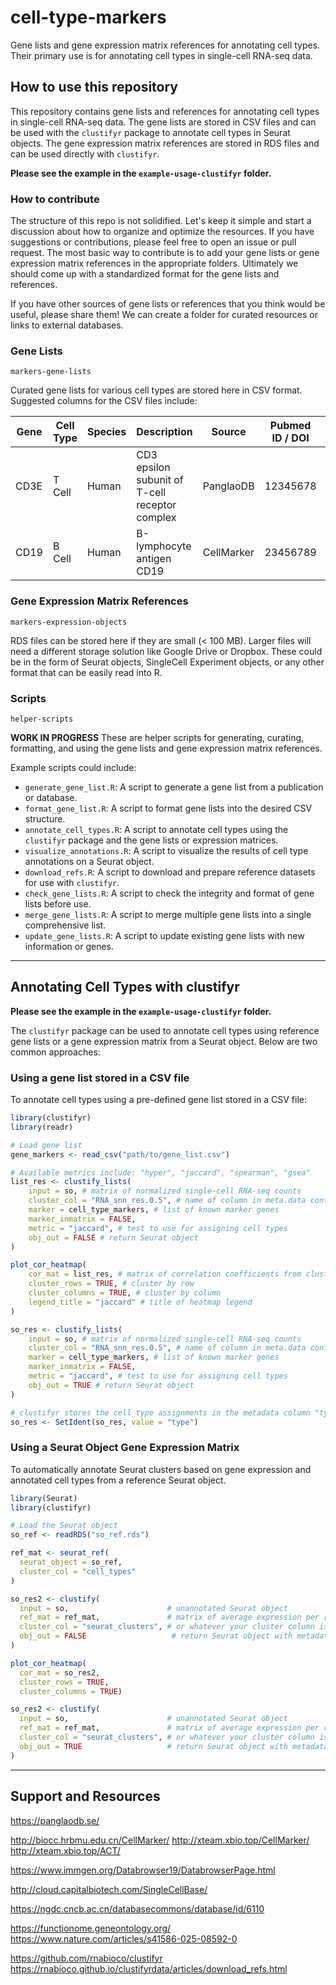 # cell-type-markers

 Gene lists and gene expression matrix references for annotating cell types. Their primary use is for annotating cell types in single-cell RNA-seq data.

## How to use this repository

This repository contains gene lists and references for annotating cell types in single-cell RNA-seq data. The gene lists are stored in CSV files and can be used with the `clustifyr` package to annotate cell types in Seurat objects. The gene expression matrix references are stored in RDS files and can be used directly with `clustifyr`.

**Please see the example in the `example-usage-clustifyr` folder.**

### How to contribute

The structure of this repo is not solidified. Let's keep it simple and start a discussion about how to organize and optimize the resources. If you have suggestions or contributions, please feel free to open an issue or pull request. The most basic way to contribute is to add your gene lists or gene expression matrix references in the appropriate folders. Ultimately we should come up with a standardized format for the gene lists and references.

If you have other sources of gene lists or references that you think would be useful, please share them! We can create a folder for curated resources or links to external databases.

### Gene Lists

`markers-gene-lists`

Curated gene lists for various cell types are stored here in CSV format. Suggested columns for the CSV files include:

| Gene | Cell Type | Species | Description | Source | Pubmed ID / DOI | Notes |
|------|-----------|---------|-------------|--------|------------------|-------|
| CD3E | T Cell | Human | CD3 epsilon subunit of T-cell receptor complex | PanglaoDB | 12345678 | Marker for T cells |
| CD19 | B Cell | Human | B-lymphocyte antigen CD19 | CellMarker | 23456789 | Marker for B cells |

### Gene Expression Matrix References

`markers-expression-objects`

RDS files can be stored here if they are small (< 100 MB). Larger files will need a different storage solution like Google Drive or Dropbox.
These could be in the form of Seurat objects, SingleCell Experiment objects, or any other format that can be easily read into R.

### Scripts

`helper-scripts`

**WORK IN PROGRESS**
These are helper scripts for generating, curating, formatting, and using the gene lists and gene expression matrix references.

Example scripts could include:

- `generate_gene_list.R`: A script to generate a gene list from a publication or database.
- `format_gene_list.R`: A script to format gene lists into the desired CSV structure.
- `annotate_cell_types.R`: A script to annotate cell types using the `clustifyr` package and the gene lists or expression matrices.
- `visualize_annotations.R`: A script to visualize the results of cell type annotations on a Seurat object.
- `download_refs.R`: A script to download and prepare reference datasets for use with `clustifyr`.
- `check_gene_lists.R`: A script to check the integrity and format of gene lists before use.
- `merge_gene_lists.R`: A script to merge multiple gene lists into a single comprehensive list.
- `update_gene_lists.R`: A script to update existing gene lists with new information or genes.

---

## Annotating Cell Types with clustifyr

**Please see the example in the `example-usage-clustifyr` folder.**

The `clustifyr` package can be used to annotate cell types using reference gene lists or a gene expression matrix from a Seurat object. Below are two common approaches:

### Using a gene list stored in a CSV file

To annotate cell types using a pre-defined gene list stored in a CSV file:

```r
library(clustifyr)
library(readr)

# Load gene list
gene_markers <- read_csv("path/to/gene_list.csv")

# Available metrics include: "hyper", "jaccard", "spearman", "gsea"
list_res <- clustify_lists(
    input = so, # matrix of normalized single-cell RNA-seq counts
    cluster_col = "RNA_snn_res.0.5", # name of column in meta.data containing cell clusters
    marker = cell_type_markers, # list of known marker genes
    marker_inmatrix = FALSE,
    metric = "jaccard", # test to use for assigning cell types
    obj_out = FALSE # return Seurat object
)

plot_cor_heatmap(
    cor_mat = list_res, # matrix of correlation coefficients from clustify_lists()
    cluster_rows = TRUE, # cluster by row
    cluster_columns = TRUE, # cluster by column
    legend_title = "jaccard" # title of heatmap legend
)

so_res <- clustify_lists(
    input = so, # matrix of normalized single-cell RNA-seq counts
    cluster_col = "RNA_snn_res.0.5", # name of column in meta.data containing cell clusters
    marker = cell_type_markers, # list of known marker genes
    marker_inmatrix = FALSE,
    metric = "jaccard", # test to use for assigning cell types
    obj_out = TRUE # return Seurat object
)

# clustifyr stores the cell type assignments in the metadata column "type"
so_res <- SetIdent(so_res, value = "type")
```

### Using a Seurat Object Gene Expression Matrix

To automatically annotate Seurat clusters based on gene expression and annotated cell types from a reference Seurat object.

```r
library(Seurat)
library(clustifyr)

# Load the Seurat object
so_ref <- readRDS("so_ref.rds")

ref_mat <- seurat_ref(
  seurat_object = so_ref,
  cluster_col = "cell_types"
)

so_res2 <- clustify(
  input = so,                      # unannotated Seurat object
  ref_mat = ref_mat,               # matrix of average expression per reference cell type
  cluster_col = "seurat_clusters", # or whatever your cluster column is
  obj_out = FALSE                   # return Seurat object with metadata updated
)

plot_cor_heatmap(
  cor_mat = so_res2,
  cluster_rows = TRUE,
  cluster_columns = TRUE)

so_res2 <- clustify(
  input = so,                      # unannotated Seurat object
  ref_mat = ref_mat,               # matrix of average expression per reference cell type
  cluster_col = "seurat_clusters", # or whatever your cluster column is
  obj_out = TRUE                   # return Seurat object with metadata updated
)
```

---

## Support and Resources

https://panglaodb.se/

http://biocc.hrbmu.edu.cn/CellMarker/
http://xteam.xbio.top/CellMarker/
http://xteam.xbio.top/ACT/

https://www.immgen.org/Databrowser19/DatabrowserPage.html

http://cloud.capitalbiotech.com/SingleCellBase/

https://ngdc.cncb.ac.cn/databasecommons/database/id/6110

https://functionome.geneontology.org/
https://www.nature.com/articles/s41586-025-08592-0

https://github.com/rnabioco/clustifyr
https://rnabioco.github.io/clustifyrdata/articles/download_refs.html
